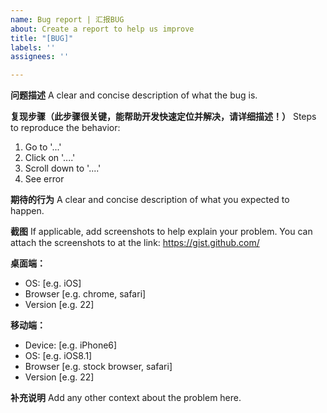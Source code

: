 ```yaml
---
name: Bug report | 汇报BUG
about: Create a report to help us improve
title: "[BUG]"
labels: ''
assignees: ''

---
```


**问题描述**
A clear and concise description of what the bug is.

**复现步骤（此步骤很关键，能帮助开发快速定位并解决，请详细描述！）**
Steps to reproduce the behavior:
1. Go to '...'
2. Click on '....'
3. Scroll down to '....'
4. See error

**期待的行为**
A clear and concise description of what you expected to happen.

**截图**
If applicable, add screenshots to help explain your problem.
You can attach the screenshots to at the link: https://gist.github.com/

**桌面端：**
 - OS: [e.g. iOS]
 - Browser [e.g. chrome, safari]
 - Version [e.g. 22]

**移动端：**
 - Device: [e.g. iPhone6]
 - OS: [e.g. iOS8.1]
 - Browser [e.g. stock browser, safari]
 - Version [e.g. 22]

**补充说明**
Add any other context about the problem here.
